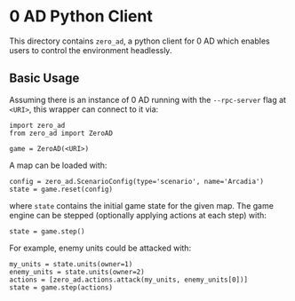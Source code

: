 # 0 AD Python Client
This directory contains `zero_ad`, a python client for 0 AD which enables users to control the environment headlessly.

## Basic Usage
Assuming there is an instance of 0 AD running with the `--rpc-server` flag at `<URI>`, this wrapper can connect to it via:

```
import zero_ad
from zero_ad import ZeroAD

game = ZeroAD(<URI>)
```

A map can be loaded with:

```
config = zero_ad.ScenarioConfig(type='scenario', name='Arcadia')
state = game.reset(config)
```

where `state` contains the initial game state for the given map. The game engine can be stepped (optionally applying actions at each step) with:

```
state = game.step()
```

For example, enemy units could be attacked with:

```
my_units = state.units(owner=1)
enemy_units = state.units(owner=2)
actions = [zero_ad.actions.attack(my_units, enemy_units[0])]
state = game.step(actions)
```
